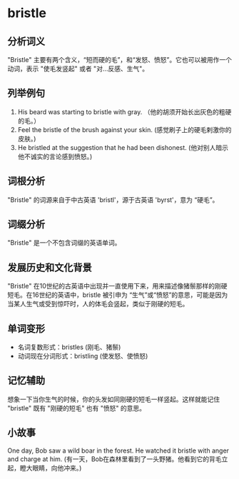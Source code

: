 # bristle

## 分析词义

  

"Bristle" 主要有两个含义，“短而硬的毛”，和“发怒、愤怒”。它也可以被用作一个动词，表示 "使毛发竖起" 或者 "对…反感、生气"。

  

## 列举例句

  

1.  His beard was starting to bristle with gray. （他的胡须开始长出灰色的粗硬的毛。）
2.  Feel the bristle of the brush against your skin. (感觉刷子上的硬毛剌激你的皮肤。)
3.  He bristled at the suggestion that he had been dishonest. (他对别人暗示他不诚实的言论感到愤怒。)

  

## 词根分析

  

"Bristle" 的词源来自于中古英语 'bristl'，源于古英语 'byrst'，意为 “硬毛”。

  

## 词缀分析

  

"Bristle" 是一个不包含词缀的英语单词。

  

## 发展历史和文化背景

  

"Bristle" 在10世纪的古英语中出现并一直使用下来，用来描述像猪鬃那样的刚硬短毛。在16世纪的英语中，bristle 被引申为 “生气”或“愤怒”的意思，可能是因为当某人生气或受到惊吓时，人的体毛会竖起，类似于刚硬的短毛。

  

## 单词变形

  

*   名词复数形式：bristles (刚毛、猪鬃)
*   动词现在分词形式：bristling (使发怒、使愤怒)

  

## 记忆辅助

  

想象一下当你生气的时候，你的头发如同刚硬的短毛一样竖起。这样就能记住 "bristle" 既有 "刚硬的短毛" 也有 "愤怒" 的意思。

  

## 小故事

  

One day, Bob saw a wild boar in the forest. He watched it bristle with anger and charge at him. (有一天，Bob在森林里看到了一头野猪。他看到它的背毛立起，瞪大眼睛，向他冲来。)
